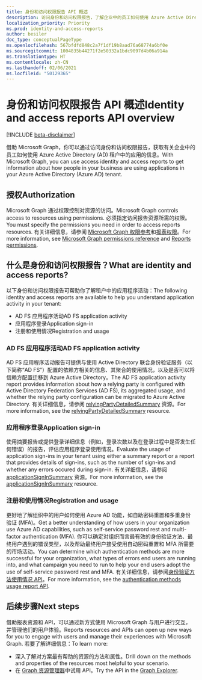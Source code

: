 ```yaml
---
title: 身份和访问权限报告 API 概述
description: 访问身份和访问权限报告，了解企业中的员工如何使用 Azure Active Directory 租户中的应用。
localization_priority: Priority
ms.prod: identity-and-access-reports
author: besiler
doc_type: conceptualPageType
ms.openlocfilehash: 567bfdfd848c2a7f1df19b8aad76a68774a6bf0e
ms.sourcegitcommit: 1004835b44271f2e50332a1bdc9097d4b06a914a
ms.translationtype: HT
ms.contentlocale: zh-CN
ms.lasthandoff: 02/06/2021
ms.locfileid: "50129365"
---
```

# <a name="identity-and-access-reports-api-overview"></a><span data-ttu-id="435b9-103">身份和访问权限报告 API 概述</span><span class="sxs-lookup"><span data-stu-id="435b9-103">Identity and access reports API overview</span></span>

[!INCLUDE [beta-disclaimer](../../includes/beta-disclaimer.md)]

<span data-ttu-id="435b9-104">借助 Microsoft Graph，你可以通过访问身份和访问权限报告，获取有关企业中的员工如何使用 Azure Active Directory (AD) 租户中的应用的信息。</span><span class="sxs-lookup"><span data-stu-id="435b9-104">With Microsoft Graph, you can use access identity and access reports to get information about how people in your business are using applications in your Azure Active Directory (Azure AD) tenant.</span></span>

## <a name="authorization"></a><span data-ttu-id="435b9-105">授权</span><span class="sxs-lookup"><span data-stu-id="435b9-105">Authorization</span></span>

<span data-ttu-id="435b9-106">Microsoft Graph 通过权限控制对资源的访问。</span><span class="sxs-lookup"><span data-stu-id="435b9-106">Microsoft Graph controls access to resources using permissions.</span></span> <span data-ttu-id="435b9-107">必须指定访问报告资源所需的权限。</span><span class="sxs-lookup"><span data-stu-id="435b9-107">You must specify the permissions you need in order to access reports resources.</span></span> <span data-ttu-id="435b9-108">有关详细信息，请参阅 [Microsoft Graph 权限参考](/graph/permissions-reference)和[报表权限](/graph/permissions-reference#reports-permissions)。</span><span class="sxs-lookup"><span data-stu-id="435b9-108">For more information, see [Microsoft Graph permissions reference](/graph/permissions-reference) and [Reports permissions](/graph/permissions-reference#reports-permissions).</span></span>

## <a name="what-are-identity-and-access-reports"></a><span data-ttu-id="435b9-109">什么是身份和访问权限报告？</span><span class="sxs-lookup"><span data-stu-id="435b9-109">What are identity and access reports?</span></span>

<span data-ttu-id="435b9-110">以下身份和访问权限报告可帮助你了解租户中的应用程序活动：</span><span class="sxs-lookup"><span data-stu-id="435b9-110">The following identity and access reports are available to help you understand application activity in your tenant:</span></span>

- <span data-ttu-id="435b9-111">AD FS 应用程序活动</span><span class="sxs-lookup"><span data-stu-id="435b9-111">AD FS application activity</span></span>
- <span data-ttu-id="435b9-112">应用程序登录</span><span class="sxs-lookup"><span data-stu-id="435b9-112">Application sign-in</span></span>
- <span data-ttu-id="435b9-113">注册和使用情况</span><span class="sxs-lookup"><span data-stu-id="435b9-113">Registration and usage</span></span>

### <a name="ad-fs-application-activity"></a><span data-ttu-id="435b9-114">AD FS 应用程序活动</span><span class="sxs-lookup"><span data-stu-id="435b9-114">AD FS application activity</span></span>

<span data-ttu-id="435b9-115">AD FS 应用程序活动报告可提供与使用 Active Directory 联合身份验证服务（以下简称“AD FS”）配置的依赖方相关的信息、其聚合的使用情况，以及是否可以将信赖方配置迁移到 Azure Active Directory。</span><span class="sxs-lookup"><span data-stu-id="435b9-115">The AD FS application activity report provides information about how a relying party is configured with Active Directory Federation Services (AD FS), its aggregated usage, and whether the relying party configuration can be migrated to Azure Active Directory.</span></span> <span data-ttu-id="435b9-116">有关详细信息，请参阅 [relyingPartyDetailedSummary](/graph/api/resources/applicationsigninsummary?view=graph-rest-beta) 资源。</span><span class="sxs-lookup"><span data-stu-id="435b9-116">For more information, see the [relyingPartyDetailedSummary](/graph/api/resources/applicationsigninsummary?view=graph-rest-beta) resource.</span></span>

### <a name="application-sign-in"></a><span data-ttu-id="435b9-117">应用程序登录</span><span class="sxs-lookup"><span data-stu-id="435b9-117">Application sign-in</span></span>

<span data-ttu-id="435b9-118">使用摘要报告或提供登录详细信息（例如，登录次数以及在登录过程中是否发生任何错误）的报告，评估应用程序登录使用情况。</span><span class="sxs-lookup"><span data-stu-id="435b9-118">Evaluate the usage of application sign-ins in your tenant using either a summary report or a report that provides details of sign-ins, such as the number of sign-ins and whether any errors occured during sign-in.</span></span> <span data-ttu-id="435b9-119">有关详细信息，请参阅 [applicationSignInSummary](/graph/api/resources/applicationsigninsummary?view=graph-rest-beta) 资源。</span><span class="sxs-lookup"><span data-stu-id="435b9-119">For more information, see the [applicationSignInSummary](/graph/api/resources/applicationsigninsummary?view=graph-rest-beta) resource.</span></span>

### <a name="registration-and-usage"></a><span data-ttu-id="435b9-120">注册和使用情况</span><span class="sxs-lookup"><span data-stu-id="435b9-120">Registration and usage</span></span>

<span data-ttu-id="435b9-121">更好地了解组织中的用户如何使用 Azure AD 功能，如自助密码重置和多重身份验证 (MFA)。</span><span class="sxs-lookup"><span data-stu-id="435b9-121">Get a better understanding of how users in your organization use Azure AD capabilities, such as self-service password rest and multi-factor authentication (MFA).</span></span> <span data-ttu-id="435b9-122">你可以确定对组织而言最有效的身份验证方法、最终用户遇到的错误类型，以及帮助最终用户接受使用自动密码重置和 MFA 所需要的市场活动。</span><span class="sxs-lookup"><span data-stu-id="435b9-122">You can determine which authentication methods are more successful for your organization, what types of errors end users are running into, and what campaign you need to run to help your end users adopt the use of self-service password rest and MFA.</span></span> <span data-ttu-id="435b9-123">有关详细信息，请参阅[身份验证方法使用情况 API](/graph/api/resources/applicationsigninsummary?view=graph-rest-beta)。</span><span class="sxs-lookup"><span data-stu-id="435b9-123">For more information, see the [authentication methods usage report API](/graph/api/resources/applicationsigninsummary?view=graph-rest-beta).</span></span>

## <a name="next-steps"></a><span data-ttu-id="435b9-124">后续步骤</span><span class="sxs-lookup"><span data-stu-id="435b9-124">Next steps</span></span>

<span data-ttu-id="435b9-125">借助报表资源和 API，可以通过新方式使用 Microsoft Graph 与用户进行交互，并管理他们的用户体验。</span><span class="sxs-lookup"><span data-stu-id="435b9-125">Reports resources and APIs can open up new ways for you to engage with users and manage their experiences with Microsoft Graph.</span></span> <span data-ttu-id="435b9-126">若要了解详细信息：</span><span class="sxs-lookup"><span data-stu-id="435b9-126">To learn more:</span></span>

- <span data-ttu-id="435b9-127">深入了解对方案最有帮助的资源的方法和属性。</span><span class="sxs-lookup"><span data-stu-id="435b9-127">Drill down on the methods and properties of the resources most helpful to your scenario.</span></span>
- <span data-ttu-id="435b9-128">在 [Graph 资源管理器](https://developer.microsoft.com/graph/graph-explorer)中试用 API。</span><span class="sxs-lookup"><span data-stu-id="435b9-128">Try the API in the [Graph Explorer](https://developer.microsoft.com/graph/graph-explorer).</span></span>


